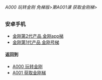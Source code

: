 ###### A000 玩转金刚 免梯版>第A001课 获取金刚梯>

### 安卓手机

- [金刚第2代产品 金刚app梯](https://github.com/a2zitpro/web/blob/master/LadderFree/GetLadder/Android/Phone/LadderApp.md)
- [金刚第1代产品 金刚号梯](https://github.com/a2zitpro/web/blob/master/LadderFree/GetLadder/Android/Phone/LadderKKID.md)


#### 返回到
- [A000 玩转金刚](https://github.com/a2zitpro/web/blob/master/LadderFree/main.md)
- [A001 获取金刚梯](https://github.com/a2zitpro/web/blob/master/LadderFree/GetLadder/GetLadder.md)




